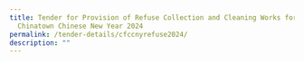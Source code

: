 ```yaml
---
title: Tender for Provision of Refuse Collection and Cleaning Works for
  Chinatown Chinese New Year 2024
permalink: /tender-details/cfccnyrefuse2024/
description: ""
---
```

